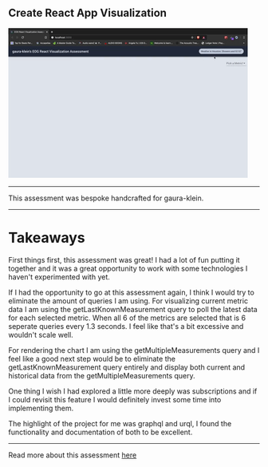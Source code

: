 ## Create React App Visualization
![gif of feature](gif-for-readme.gif)

---
This assessment was bespoke handcrafted for gaura-klein.

---
# Takeaways

First things first, this assessment was great! I had a lot of fun putting it together and it was a great opportunity to work with some technologies I haven't experimented with yet.

If I had the opportunity to go at this assessment again, I think I would try to eliminate the amount of queries I am using. For visualizing current metric data I am using the getLastKnownMeasurement query to poll the latest data for each selected metric. When all 6 of the metrics are selected that is 6 seperate queries every 1.3 seconds. I feel like that's a bit excessive and wouldn't scale well. 

For rendering the chart I am using the getMultipleMeasurements query and I feel like a good next step would be to eliminate the getLastKnownMeasurement query entirely and display both current and historical data from the getMultipleMeasurements query.

One thing I wish I had explored a little more deeply was subscriptions and if I could revisit this feature I would definitely invest some time into implementing them.

The highlight of the project for me was graphql and urql, I found the functionality and documentation of both to be excellent. 

---

Read more about this assessment [here](https://react.eogresources.com)


